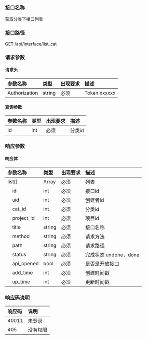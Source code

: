 ### 接口名称
获取分类下接口列表

### 接口路径
GET /api/interface/list_cat

### 请求参数

#### 请求头

参数名称      | 类型   | 出现要求 | 描述
:-------------|:-------|:-------|:------------
Authorization | string | 必须     | Token xxxxxx

#### 查询参数

参数名称 | 类型 | 出现要求 | 描述
:--------|:-----|:-------|:----
id       | int  | 必须     | 分类id

### 响应参数

#### 响应体

参数名称         | 类型   | 出现要求 | 描述
:----------------|:-------|:-------|:----------------
list[]           | Array  | 必须     | 列表
&emsp;id         | int    | 必须     | 接口id
&emsp;uid        | int    | 必须     | 创建者id
&emsp;cat_id     | int    | 必须     | 分类id
&emsp;project_id | int    | 必须     | 项目id
&emsp;title      | string | 必须     | 接口名称
&emsp;method     | string | 必须     | 请求方法
&emsp;path       | string | 必须     | 请求路径
&emsp;status     | string | 必须     | 完成状态 undone，done
&emsp;api_opened | bool   | 必须     | 是否是开放接口
&emsp;add_time   | int    | 必须     | 创建时间戳
&emsp;up_time    | int    | 必须     | 更新时间戳

### 响应码说明

响应码 | 说明
:------|:----
40011  | 未登录
405    | 没有权限